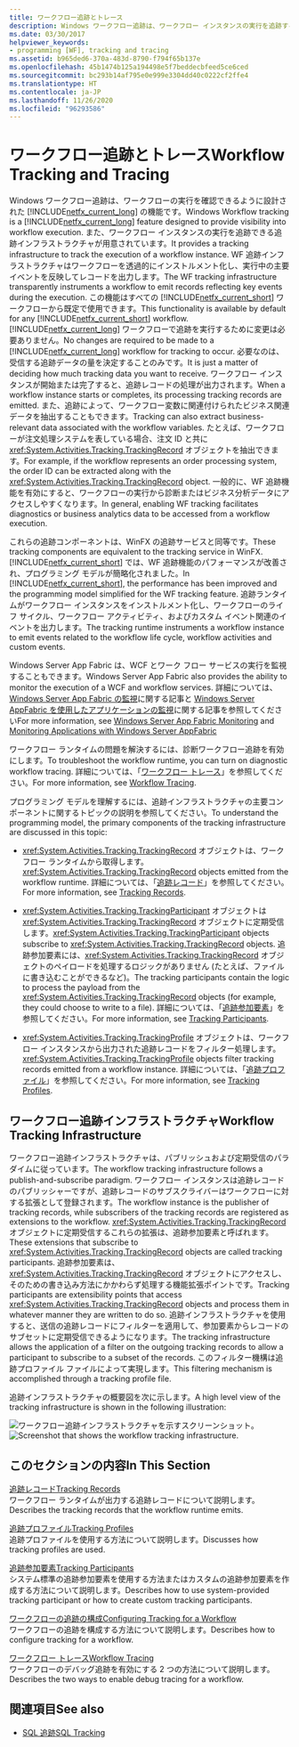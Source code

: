 ```yaml
---
title: ワークフロー追跡とトレース
description: Windows ワークフロー追跡は、ワークフロー インスタンスの実行を追跡するための追跡インフラストラクチャを提供する .NET Framework 4.6.1 機能です。
ms.date: 03/30/2017
helpviewer_keywords:
- programming [WF], tracking and tracing
ms.assetid: b965ded6-370a-483d-8790-f794f65b137e
ms.openlocfilehash: 45b1474b125a194498e5f7beddecbfeed5ce6ced
ms.sourcegitcommit: bc293b14af795e0e999e3304dd40c0222cf2ffe4
ms.translationtype: HT
ms.contentlocale: ja-JP
ms.lasthandoff: 11/26/2020
ms.locfileid: "96293586"
---
```

# <a name="workflow-tracking-and-tracing"></a><span data-ttu-id="05c0c-103">ワークフロー追跡とトレース</span><span class="sxs-lookup"><span data-stu-id="05c0c-103">Workflow Tracking and Tracing</span></span>

<span data-ttu-id="05c0c-104">Windows ワークフロー追跡は、ワークフローの実行を確認できるように設計された [!INCLUDE[netfx_current_long](../../../includes/netfx-current-long-md.md)] の機能です。</span><span class="sxs-lookup"><span data-stu-id="05c0c-104">Windows Workflow tracking is a [!INCLUDE[netfx_current_long](../../../includes/netfx-current-long-md.md)] feature designed to provide visibility into workflow execution.</span></span> <span data-ttu-id="05c0c-105">また、ワークフロー インスタンスの実行を追跡できる追跡インフラストラクチャが用意されています。</span><span class="sxs-lookup"><span data-stu-id="05c0c-105">It provides a tracking infrastructure to track the execution of a workflow instance.</span></span> <span data-ttu-id="05c0c-106">WF 追跡インフラストラクチャはワークフローを透過的にインストルメント化し、実行中の主要イベントを反映してレコードを出力します。</span><span class="sxs-lookup"><span data-stu-id="05c0c-106">The WF tracking infrastructure transparently instruments a workflow to emit records reflecting key events during the execution.</span></span> <span data-ttu-id="05c0c-107">この機能はすべての [!INCLUDE[netfx_current_short](../../../includes/netfx-current-short-md.md)] ワークフローから既定で使用できます。</span><span class="sxs-lookup"><span data-stu-id="05c0c-107">This functionality is available by default for any [!INCLUDE[netfx_current_short](../../../includes/netfx-current-short-md.md)] workflow.</span></span> <span data-ttu-id="05c0c-108">[!INCLUDE[netfx_current_long](../../../includes/netfx-current-long-md.md)] ワークフローで追跡を実行するために変更は必要ありません。</span><span class="sxs-lookup"><span data-stu-id="05c0c-108">No changes are required to be made to a [!INCLUDE[netfx_current_long](../../../includes/netfx-current-long-md.md)] workflow for tracking to occur.</span></span> <span data-ttu-id="05c0c-109">必要なのは、受信する追跡データの量を決定することのみです。</span><span class="sxs-lookup"><span data-stu-id="05c0c-109">It is just a matter of deciding how much tracking data you want to receive.</span></span> <span data-ttu-id="05c0c-110">ワークフロー インスタンスが開始または完了すると、追跡レコードの処理が出力されます。</span><span class="sxs-lookup"><span data-stu-id="05c0c-110">When a workflow instance starts or completes, its processing tracking records are emitted.</span></span> <span data-ttu-id="05c0c-111">また、追跡によって、ワークフロー変数に関連付けられたビジネス関連データを抽出することもできます。</span><span class="sxs-lookup"><span data-stu-id="05c0c-111">Tracking can also extract business-relevant data associated with the workflow variables.</span></span> <span data-ttu-id="05c0c-112">たとえば、ワークフローが注文処理システムを表している場合、注文 ID と共に <xref:System.Activities.Tracking.TrackingRecord> オブジェクトを抽出できます。</span><span class="sxs-lookup"><span data-stu-id="05c0c-112">For example, if the workflow represents an order processing system, the order ID can be extracted along with the <xref:System.Activities.Tracking.TrackingRecord> object.</span></span> <span data-ttu-id="05c0c-113">一般的に、WF 追跡機能を有効にすると、ワークフローの実行から診断またはビジネス分析データにアクセスしやすくなります。</span><span class="sxs-lookup"><span data-stu-id="05c0c-113">In general, enabling WF tracking facilitates diagnostics or business analytics data to be accessed from a workflow execution.</span></span>  
  
 <span data-ttu-id="05c0c-114">これらの追跡コンポーネントは、WinFX の追跡サービスと同等です。</span><span class="sxs-lookup"><span data-stu-id="05c0c-114">These tracking components are equivalent to the tracking service in WinFX.</span></span> <span data-ttu-id="05c0c-115">[!INCLUDE[netfx_current_short](../../../includes/netfx-current-short-md.md)] では、WF 追跡機能のパフォーマンスが改善され、プログラミング モデルが簡略化されました。</span><span class="sxs-lookup"><span data-stu-id="05c0c-115">In [!INCLUDE[netfx_current_short](../../../includes/netfx-current-short-md.md)], the performance has been improved and the programming model simplified for the WF tracking feature.</span></span> <span data-ttu-id="05c0c-116">追跡ランタイムがワークフロー インスタンスをインストルメント化し、ワークフローのライフ サイクル、ワークフロー アクティビティ、およびカスタム イベント関連のイベントを出力します。</span><span class="sxs-lookup"><span data-stu-id="05c0c-116">The tracking runtime instruments a workflow instance to emit events related to the workflow life cycle, workflow activities and custom events.</span></span>  
  
 <span data-ttu-id="05c0c-117">Windows Server App Fabric は、WCF とワーク フロー サービスの実行を監視することもできます。</span><span class="sxs-lookup"><span data-stu-id="05c0c-117">Windows Server App Fabric also provides the ability to monitor the execution of a WCF and workflow services.</span></span> <span data-ttu-id="05c0c-118">詳細については、[Windows Server App Fabric の監視](/previous-versions/appfabric/ee677251(v=azure.10))に関する記事と [Windows Server AppFabric を使用したアプリケーションの監視](/previous-versions/appfabric/ee677276(v=azure.10))に関する記事を参照してください</span><span class="sxs-lookup"><span data-stu-id="05c0c-118">For more information, see [Windows Server App Fabric Monitoring](/previous-versions/appfabric/ee677251(v=azure.10)) and [Monitoring Applications with Windows Server AppFabric](/previous-versions/appfabric/ee677276(v=azure.10))</span></span>  
  
 <span data-ttu-id="05c0c-119">ワークフロー ランタイムの問題を解決するには、診断ワークフロー追跡を有効にします。</span><span class="sxs-lookup"><span data-stu-id="05c0c-119">To troubleshoot the workflow runtime, you can turn on diagnostic workflow tracing.</span></span> <span data-ttu-id="05c0c-120">詳細については、「[ワークフロー トレース](workflow-tracing.md)」を参照してください。</span><span class="sxs-lookup"><span data-stu-id="05c0c-120">For more information, see [Workflow Tracing](workflow-tracing.md).</span></span>  
  
 <span data-ttu-id="05c0c-121">プログラミング モデルを理解するには、追跡インフラストラクチャの主要コンポーネントに関するトピックの説明を参照してください。</span><span class="sxs-lookup"><span data-stu-id="05c0c-121">To understand the programming model, the primary components of the tracking infrastructure are discussed in this topic:</span></span>  
  
- <span data-ttu-id="05c0c-122"><xref:System.Activities.Tracking.TrackingRecord> オブジェクトは、ワークフロー ランタイムから取得します。</span><span class="sxs-lookup"><span data-stu-id="05c0c-122"><xref:System.Activities.Tracking.TrackingRecord> objects emitted from the workflow runtime.</span></span> <span data-ttu-id="05c0c-123">詳細については、「[追跡レコード](tracking-records.md)」を参照してください。</span><span class="sxs-lookup"><span data-stu-id="05c0c-123">For more information, see [Tracking Records](tracking-records.md).</span></span>  
  
- <span data-ttu-id="05c0c-124"><xref:System.Activities.Tracking.TrackingParticipant> オブジェクトは <xref:System.Activities.Tracking.TrackingRecord> オブジェクトに定期受信します。</span><span class="sxs-lookup"><span data-stu-id="05c0c-124"><xref:System.Activities.Tracking.TrackingParticipant> objects subscribe to <xref:System.Activities.Tracking.TrackingRecord> objects.</span></span> <span data-ttu-id="05c0c-125">追跡参加要素には、<xref:System.Activities.Tracking.TrackingRecord> オブジェクトのペイロードを処理するロジックがありません (たとえば、ファイルに書き込むことができるなど)。</span><span class="sxs-lookup"><span data-stu-id="05c0c-125">The tracking participants contain the logic to process the payload from the <xref:System.Activities.Tracking.TrackingRecord> objects (for example, they could choose to write to a file).</span></span> <span data-ttu-id="05c0c-126">詳細については、「[追跡参加要素](tracking-participants.md)」を参照してください。</span><span class="sxs-lookup"><span data-stu-id="05c0c-126">For more information, see [Tracking Participants](tracking-participants.md).</span></span>  
  
- <span data-ttu-id="05c0c-127"><xref:System.Activities.Tracking.TrackingProfile> オブジェクトは、ワークフロー インスタンスから出力された追跡レコードをフィルター処理します。</span><span class="sxs-lookup"><span data-stu-id="05c0c-127"><xref:System.Activities.Tracking.TrackingProfile> objects filter tracking records emitted from a workflow instance.</span></span> <span data-ttu-id="05c0c-128">詳細については、「[追跡プロファイル](tracking-profiles.md)」を参照してください。</span><span class="sxs-lookup"><span data-stu-id="05c0c-128">For more information, see [Tracking Profiles](tracking-profiles.md).</span></span>  
  
## <a name="workflow-tracking-infrastructure"></a><span data-ttu-id="05c0c-129">ワークフロー追跡インフラストラクチャ</span><span class="sxs-lookup"><span data-stu-id="05c0c-129">Workflow Tracking Infrastructure</span></span>  

 <span data-ttu-id="05c0c-130">ワークフロー追跡インフラストラクチャは、パブリッシュおよび定期受信のパラダイムに従っています。</span><span class="sxs-lookup"><span data-stu-id="05c0c-130">The workflow tracking infrastructure follows a publish-and-subscribe paradigm.</span></span> <span data-ttu-id="05c0c-131">ワークフロー インスタンスは追跡レコードのパブリッシャーですが、追跡レコードのサブスクライバーはワークフローに対する拡張として登録されます。</span><span class="sxs-lookup"><span data-stu-id="05c0c-131">The workflow instance is the publisher of tracking records, while subscribers of the tracking records are registered as extensions to the workflow.</span></span> <span data-ttu-id="05c0c-132"><xref:System.Activities.Tracking.TrackingRecord> オブジェクトに定期受信するこれらの拡張は、追跡参加要素と呼ばれます。</span><span class="sxs-lookup"><span data-stu-id="05c0c-132">These extensions that subscribe to <xref:System.Activities.Tracking.TrackingRecord> objects are called tracking participants.</span></span> <span data-ttu-id="05c0c-133">追跡参加要素は、<xref:System.Activities.Tracking.TrackingRecord> オブジェクトにアクセスし、そのための書き込み方法にかかわらず処理する機能拡張ポイントです。</span><span class="sxs-lookup"><span data-stu-id="05c0c-133">Tracking participants are extensibility points that access <xref:System.Activities.Tracking.TrackingRecord> objects and process them in whatever manner they are written to do so.</span></span> <span data-ttu-id="05c0c-134">追跡インフラストラクチャを使用すると、送信の追跡レコードにフィルターを適用して、参加要素からレコードのサブセットに定期受信できるようになります。</span><span class="sxs-lookup"><span data-stu-id="05c0c-134">The tracking infrastructure allows the application of a filter on the outgoing tracking records to allow a participant to subscribe to a subset of the records.</span></span> <span data-ttu-id="05c0c-135">このフィルター機構は追跡プロファイル ファイルによって実現します。</span><span class="sxs-lookup"><span data-stu-id="05c0c-135">This filtering mechanism is accomplished through a tracking profile file.</span></span>  
  
 <span data-ttu-id="05c0c-136">追跡インフラストラクチャの概要図を次に示します。</span><span class="sxs-lookup"><span data-stu-id="05c0c-136">A high level view of the tracking infrastructure is shown in the following illustration:</span></span>  
  
 <span data-ttu-id="05c0c-137">![ワークフロー追跡インフラストラクチャを示すスクリーンショット。](./media/workflow-tracking-and-tracing/workflow-tracking-infrastructure.gif "WV")</span><span class="sxs-lookup"><span data-stu-id="05c0c-137">![Screenshot that shows the workflow tracking infrastructure.](./media/workflow-tracking-and-tracing/workflow-tracking-infrastructure.gif "WV")</span></span>  
  
## <a name="in-this-section"></a><span data-ttu-id="05c0c-138">このセクションの内容</span><span class="sxs-lookup"><span data-stu-id="05c0c-138">In This Section</span></span>  

 [<span data-ttu-id="05c0c-139">追跡レコード</span><span class="sxs-lookup"><span data-stu-id="05c0c-139">Tracking Records</span></span>](tracking-records.md)  
 <span data-ttu-id="05c0c-140">ワークフロー ランタイムが出力する追跡レコードについて説明します。</span><span class="sxs-lookup"><span data-stu-id="05c0c-140">Describes the tracking records that the workflow runtime emits.</span></span>  
  
 [<span data-ttu-id="05c0c-141">追跡プロファイル</span><span class="sxs-lookup"><span data-stu-id="05c0c-141">Tracking Profiles</span></span>](tracking-profiles.md)  
 <span data-ttu-id="05c0c-142">追跡プロファイルを使用する方法について説明します。</span><span class="sxs-lookup"><span data-stu-id="05c0c-142">Discusses how tracking profiles are used.</span></span>  
  
 [<span data-ttu-id="05c0c-143">追跡参加要素</span><span class="sxs-lookup"><span data-stu-id="05c0c-143">Tracking Participants</span></span>](tracking-participants.md)  
 <span data-ttu-id="05c0c-144">システム標準の追跡参加要素を使用する方法またはカスタムの追跡参加要素を作成する方法について説明します。</span><span class="sxs-lookup"><span data-stu-id="05c0c-144">Describes how to use system-provided tracking participant or how to create custom tracking participants.</span></span>  
  
 [<span data-ttu-id="05c0c-145">ワークフローの追跡の構成</span><span class="sxs-lookup"><span data-stu-id="05c0c-145">Configuring Tracking for a Workflow</span></span>](configuring-tracking-for-a-workflow.md)  
 <span data-ttu-id="05c0c-146">ワークフローの追跡を構成する方法について説明します。</span><span class="sxs-lookup"><span data-stu-id="05c0c-146">Describes how to configure tracking for a workflow.</span></span>  
  
 [<span data-ttu-id="05c0c-147">ワークフロー トレース</span><span class="sxs-lookup"><span data-stu-id="05c0c-147">Workflow Tracing</span></span>](workflow-tracing.md)  
 <span data-ttu-id="05c0c-148">ワークフローのデバッグ追跡を有効にする 2 つの方法について説明します。</span><span class="sxs-lookup"><span data-stu-id="05c0c-148">Describes the two ways to enable debug tracing for a workflow.</span></span>  
  
## <a name="see-also"></a><span data-ttu-id="05c0c-149">関連項目</span><span class="sxs-lookup"><span data-stu-id="05c0c-149">See also</span></span>

- [<span data-ttu-id="05c0c-150">SQL 追跡</span><span class="sxs-lookup"><span data-stu-id="05c0c-150">SQL Tracking</span></span>](./samples/sql-tracking.md)
